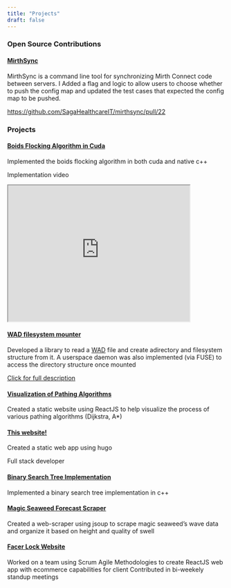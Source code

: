 ```yaml
---
title: "Projects"
draft: false
---
```


<div class = "projects">
<h3>Open Source Contributions</h3>
<h4><a href="https://github.com/SagaHealthcareIT/mirthsync">MirthSync</a></h4>
MirthSync is a command line tool for synchronizing Mirth Connect code between servers.
I Added a flag and logic to allow users to choose whether to push the config map and updated the test cases that expected the config map to be pushed. 

<a href="https://github.com/SagaHealthcareIT/mirthsync/pull/22">https://github.com/SagaHealthcareIT/mirthsync/pull/22</a>

<h3>Projects</h3>
<h4><a href="https://github.com/GPU-project-flocking/Flocking_Cuda">Boids Flocking Algorithm in Cuda</a></h4>

Implemented the boids flocking algorithm in both cuda and native c++

Implementation video

<iframe width="420" height="315"
src="https://www.youtube.com/watch?v=Bb2IkK3Yya0">
</iframe>

<h4><a href="https://www.youtube.com/watch?v=oyE0lTb4JwE">WAD filesystem mounter</a></h4>

Developed a library to read a <a href="https://doomwiki.org/wiki/WAD">WAD</a> file and create adirectory and filesystem structure from it. A userspace daemon was also implemented (via FUSE) to access the directory structure once mounted

<a href="https://drive.google.com/file/d/140LVsaff_vXHHhzzs6uVkNAfj8505FTY/view?usp=sharing">Click for full description</a>

<h4><a href="https://acdlbs.github.io/VisualReactPathing/">Visualization of Pathing Algorithms</a></h4>

Created a static website using ReactJS to help visualize the process of various pathing algorithms (Dijkstra, A*)

<h4><a href="https://github.com/acdlbs/aidendowell">This website!</a></h4>

Created a static web app using hugo

Full stack developer 

<h4><a href="https://github.com/acdlbs/BST-Implementation">Binary Search Tree Implementation</a></h4>

Implemented a binary search tree implementation in c++ 

<h4><a href="https://github.com/acdlbs/WaveForcastScraper">Magic Seaweed Forecast Scraper</a></h4>

Created a web-scraper using jsoup to scrape magic seaweed’s wave data and organize it based on height and quality of swell

<h4><a href="https://github.com/Group-Bee/FaceR-Web">Facer Lock Website</a></h4>

Worked on a team using Scrum Agile Methodologies to create ReactJS web app with ecommerce capabilities for client
Contributed in bi-weekely standup meetings

</div>
